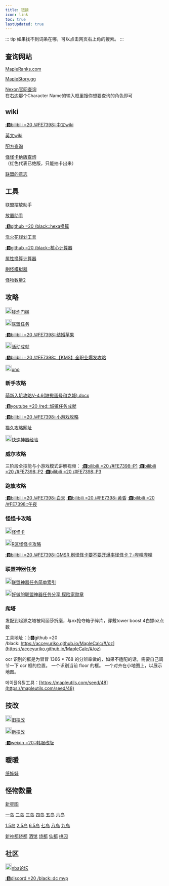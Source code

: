 ```yaml
---
title: 链接
icon: link
toc: true
lastUpdated: true
---
```


::: tip
如果找不到词条在哪，可以点击网页右上角的搜索。
:::

## 查询网站

[MapleRanks.com](https://mapleranks.com/)

[MapleStory.gg](https://maplestory.gg/)

[Nexon官网查询](https://maplestory.nexon.net/rankings/overall-ranking/legendary?rebootIndex=1)\
在右边那个Character Name的输入框里搜你想要查询的角色即可

## wiki

[::b:bilibili =20 /#FE7398::中文wiki](https://wiki.biligame.com/maplestory)

[英文wiki](https://maplestorywiki.net)

[配方查询](https://maplestory.fandom.com/wiki/)

[怪怪卡绝版查询](https://maplestory.fandom.com/wiki/Familiars)\
（红色代表已绝版，只能抽卡出来）

[联盟的意志](https://maplestory.fandom.com/wiki/Quests/60/The_Birth_of_an_Alliance)

## 工具

<a :href="legionUrl" target="_blank" rel="noopener noreferrer">联盟摆放助手</a>

[放置助手](https://maplemaps.net/)

[::b:github =20 /black::hexa换算](https://adamoptim.github.io/hexastatCalculator/)

[洗火花规划工具](https://www.whackybeanz.com/calc/equips/flames)

[::b:github =20 /black::核心计算器](https://soundmark.github.io/maple-nodes/)

[属性换算计算器](https://maplescouter.com/input)

[刷怪模拟器](https://maplemaps.net/world-map/?worldMap=GWorldMap&parentWorld=)

[怪物数量2](https://maplemaps.net/)

## 攻略

[<img height="20" width="20" src="/images/nga.png" />钱炸门槛](https://nga.178.com/read.php?tid=32656171)

[<img height="20" width="20" src="/images/nga.png" />联盟任务](https://ngabbs.com/read.php?tid=40559011&_fu=64977703%2C1)

[::b:bilibili =20 /#FE7398::结婚苹果](https://www.bilibili.com/video/BV1CM4y1V7sm)

[<img height="20" width="20" src="/images/nga.png" />活动成就](https://nga.178.com/read.php?tid=42544267)

[::b:bilibili =20 /#FE7398::【KMS】全职业爆发攻略](https://www.bilibili.com/video/BV1oh4117737/?share_source=copy_web&vd_source=e71db14c24385916619a121a3339e371)

[<img height="20" width="20" src="/images/nga.png" />uno](https://bbs.nga.cn/read.php?tid=40624115)

### 新手攻略

[萌新入坑攻略V-4.6(缺搬蛋号和克城).docx](https://share.weiyun.com/CiSxdH2R)

[::b:youtube =20 /red::城镇任务成就](https://www.youtube.com/watch?v=97rAY0991cw&list=PLbjttMlwq5MD05Th4LZZPt6IJ0qveBSBL)

[::b:bilibili =20 /#FE7398::小游戏攻略](https://www.bilibili.com/video/BV1gs4y1C7mz)

[猫久攻略网址](https://bbs.gjfmxd.com/)

[<img height="20" width="20" src="/images/nga.png" />快速神器经验](https://nga.178.com/read.php?tid=40559011)

### 威尔攻略

三阶段全技能与小游戏模式讲解视频：
[::b:bilibili =20 /#FE7398::P1](https://www.bilibili.com/video/BV1TE411y74x)
[::b:bilibili =20 /#FE7398::P2](https://www.bilibili.com/video/BV1TE411y7Wi)
[::b:bilibili =20 /#FE7398::P3](https://www.bilibili.com/video/BV1TE411y78i)

### 跑旗攻略

[::b:bilibili =20 /#FE7398::白天](https://www.bilibili.com/video/BV1VL4y1Y7Cd)
[::b:bilibili =20 /#FE7398::黄昏](https://www.bilibili.com/video/BV1Xq4y1Q7r9)
[::b:bilibili =20 /#FE7398::午夜](https://www.bilibili.com/video/BV1XU4y1E7Eg)

### 怪怪卡攻略

[<img height="20" width="20" src="/images/nga.png" />怪怪卡](https://nga.178.com/read.php?tid=21303273)

[<img height="20" width="20" src="/images/nga.png" />R区怪怪卡攻略](https://g.nga.cn/read.php?tid=32550238)

[::b:bilibili =20 /#FE7398::GMSR 刷怪怪卡要不要开爆率怪怪卡？-哔哩哔哩](https://b23.tv/dccoKhq)

### 联盟神器任务

[<img height="20" width="20" src="/images/nga.png" />联盟神器任务简单索引](https://ngabbs.com/read.php?tid=40538863)

[<img height="20" width="20" src="/images/nga.png" />好做的联盟神器任务分享 探险家勋章](https://bbs.nga.cn/read.php?tid=40559011)

### 爬塔

发配到起源之塔被阿丽莎折磨，与nx抢夺箱子碎片，穿戴tower boost 4白嫖oz点数

工具地址：[::b:github =20 /black::https://acceyuriko.github.io/MapleCalc/#/oz](https://acceyuriko.github.io/MapleCalc/#/oz)

ocr 识别的框是为冒冒 1366 * 768 的分辨率做的，如果不适配的话，需要自己调节一下 ocr 框的位置。
一个识别当前 floor 的框。
一个对齐在小地图上，以展示地图。

메이플유틸工具：[https://mapleutils.com/seed/48](https://mapleutils.com/seed/48)

## 技改

[<img height="20" width="20" src="/images/nga.png" />旧技改](https://ngabbs.com/read.php?tid=41611040)

[<img height="20" width="20" src="/images/nga.png" />新技改](https://bbs.nga.cn/read.php?tid=42694980&_fp=2&rand=761)

[::b:weixin =20::韩服改版](https://mp.weixin.qq.com/s?__biz=MzU0OTM0MjYzMA==&mid=2247498982&idx=1&sn=35025209cbc60086ca8fd85aa1122573&chksm=fbb3e02fccc46939c10a9927ef0c529c50b44eec1b1fcd3650b68fae65370f299819e897d065&mpshare=1&scene=23&srcid=1215OTxkFSNjDQMTveXmwDwj&sharer_shareinfo=c4c5b90bb7dd303619bc8b81f838daac&sharer_shareinfo_first=c4c5b90bb7dd303619bc8b81f838daac#rd)

## 暖暖

[纸娃娃](https://mxd.dvg.cn/zhiwawa/#)

## 怪物数量

[新星图](https://seollal.tistory.com/392)

[一岛](https://seollal.tistory.com/1082) [二岛](https://seollal.tistory.com/1090) [三岛](https://seollal.tistory.com/1091) [四岛](https://seollal.tistory.com/1079) [五岛](https://seollal.tistory.com/1081) [六岛](https://seollal.tistory.com/1080)

[1.5岛](https://seollal.tistory.com/1092) [2.5岛](https://seollal.tistory.com/1093) [6.5岛](https://seollal.tistory.com/162) [七岛](https://seollal.tistory.com/1095) [八岛](https://seollal.tistory.com/1096) [九岛](https://seollal.tistory.com/1097)

[新神都烧都](https://seollal.tistory.com/1111) [酒馆](https://seollal.tistory.com/549) [烧都](https://seollal.tistory.com/943) [仙都](https://seollal.tistory.com/726) [桃园](https://seollal.tistory.com/372)

## 社区

[<img height="20" width="20" src="/images/nga.png" />nba论坛](https://ngabbs.com/thread.php?fid=707&rand=932)

[::b:discord =20 /black::dc mvp](https://discord.gg/gHavpznWEU)

<script setup lang="ts">
const legionUrl = import.meta.env.VITE_LEGION_URL;
</script>
